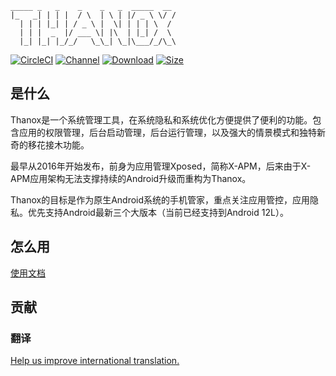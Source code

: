 ```
_____ _   _    _    _   _  _____  __
|_   _| | | |  / \  | \ | |/ _ \ \/ /
  | | | |_| | / _ \ |  \| | | | \  /
  | | |  _  |/ ___ \| |\  | |_| /  \
  |_| |_| |_/_/   \_\_| \_|\___/_/\_\
```

[![CircleCI](https://circleci.com/gh/Tornaco/Thanox/tree/master.svg?style=svg)](https://circleci.com/gh/Tornaco/Thanox/tree/master)
[![Channel](https://img.shields.io/badge/Follow-Telegram-blue.svg?logo=telegram)](https://t.me/thanox_mod)
[![Download](https://img.shields.io/github/downloads/tornaco/thanox/total)](https://github.com/Tornaco/Thanox/releases)
[![Size](https://img.shields.io/github/languages/code-size/tornaco/thanox)](https://github.com/Tornaco/Thanox)

## 是什么
Thanox是一个系统管理工具，在系统隐私和系统优化方便提供了便利的功能。包含应用的权限管理，后台启动管理，后台运行管理，以及强大的情景模式和独特新奇的移花接木功能。

最早从2016年开始发布，前身为应用管理Xposed，简称X-APM，后来由于X-APM应用架构无法支撑持续的Android升级而重构为Thanox。

Thanox的目标是作为原生Android系统的手机管家，重点关注应用管控，应用隐私。优先支持Android最新三个大版本（当前已经支持到Android 12L）。

## 怎么用

[使用文档](https://tornaco.github.io/Thanox/)

## 贡献

### 翻译

[Help us improve international translation.](doc_src/github/Translate.md)


